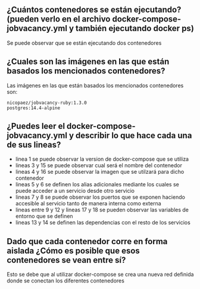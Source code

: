 ## ¿Cuántos contenedores se están ejecutando? (pueden verlo en el archivo docker-compose-jobvacancy.yml y también ejecutando docker ps)

Se puede observar que se están ejecutando dos contenedores

## ¿Cuales son las imágenes en las que están basados los mencionados contenedores?

Las imágenes en las que están basados los mencionados contenedores son:

	nicopaez/jobvacancy-ruby:1.3.0
	postgres:14.4-alpine

## ¿Puedes leer el docker-compose-jobvacancy.yml y describir lo que hace cada una de sus lineas?

* linea 1 se puede observar la version de docker-compose que se utiliza
* lineas 3 y 15 se puede observar cual será el nombre del contenedor
* lineas 4 y 16 se puede observar la imagen que se utilzará para dicho contenedor
* lineas 5 y 6 se definen los alias adicionales mediante los cuales se puede acceder a un servicio desde otro servicio
* lineas 7 y 8 se puede observar los puertos que se exponen haciendo accesible al servicio tanto de manera interna como externa
* lineas entre 9 y 12 y lineas 17 y 18 se pueden observar las variables de entorno que se definen
* lineas 13 y 14 se definen las dependencias con el resto de los servicios

## Dado que cada contenedor corre en forma aislada ¿Cómo es posible que esos contenedores se vean entre sí?

Esto se debe que al utilizar docker-compose se crea una nueva red definida donde se conectan los diferentes contenedores